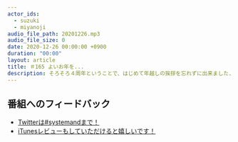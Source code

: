 ```yaml
---
actor_ids:
  - suzuki
  - miyanoji
audio_file_path: 20201226.mp3
audio_file_size: 0
date: 2020-12-26 00:00:00 +0900
duration: "00:00"
layout: article
title: ＃165 よいお年を...
description: そろそろ４周年ということで、はじめて年越しの挨拶を忘れずに出来ました...
---
```

## 番組へのフィードバック
* [Twitterは#systemandまで！](https://twitter.com/search?q=%23systemand)
* [iTunesレビューもしていただけると嬉しいです！](https://itunes.apple.com/jp/podcast/systemand-online/id1205168408?mt=2)

